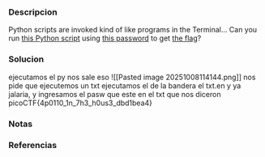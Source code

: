 ### Descripcion
Python scripts are invoked kind of like programs in the Terminal... Can you run [this Python script](https://mercury.picoctf.net/static/1b247b1631eb377d9392bfa4871b2eb1/ende.py) using [this password](https://mercury.picoctf.net/static/1b247b1631eb377d9392bfa4871b2eb1/pw.txt) to get [the flag](https://mercury.picoctf.net/static/1b247b1631eb377d9392bfa4871b2eb1/flag.txt.en)?

### Solucion
ejecutamos el py nos sale eso
![[Pasted image 20251008114144.png]]
nos pide que ejecutemos un txt ejecutamos el de la bandera el txt.en y ya jalaria, y ingresamos el pasw que este en el txt que nos diceron
picoCTF{4p0110_1n_7h3_h0us3_dbd1bea4}

### Notas


### Referencias